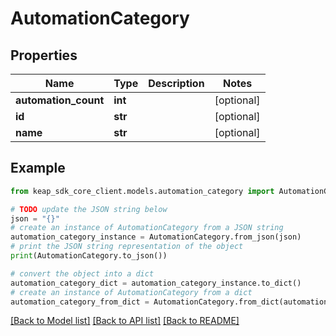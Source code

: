 # AutomationCategory


## Properties

Name | Type | Description | Notes
------------ | ------------- | ------------- | -------------
**automation_count** | **int** |  | [optional] 
**id** | **str** |  | [optional] 
**name** | **str** |  | [optional] 

## Example

```python
from keap_sdk_core_client.models.automation_category import AutomationCategory

# TODO update the JSON string below
json = "{}"
# create an instance of AutomationCategory from a JSON string
automation_category_instance = AutomationCategory.from_json(json)
# print the JSON string representation of the object
print(AutomationCategory.to_json())

# convert the object into a dict
automation_category_dict = automation_category_instance.to_dict()
# create an instance of AutomationCategory from a dict
automation_category_from_dict = AutomationCategory.from_dict(automation_category_dict)
```
[[Back to Model list]](../README.md#documentation-for-models) [[Back to API list]](../README.md#documentation-for-api-endpoints) [[Back to README]](../README.md)


